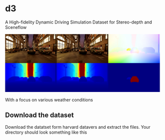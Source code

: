 # d3
A High-fidelity Dynamic Driving Simulation Dataset for Stereo-depth and Sceneflow

![](assets/d3_sample.jpg)

With a focus on various weather conditions



## Download the dataset
Download the datatset form harvard datavers and extract the files. Your directory should look something like this
